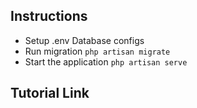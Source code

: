 ## Instructions

- Setup .env Database configs
- Run migration `php artisan migrate`
- Start the application `php artisan serve`

## Tutorial Link


